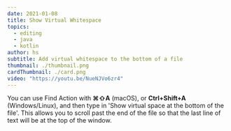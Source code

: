 ```yaml
---
date: 2021-01-08
title: Show Virtual Whitespace
topics:
  - editing
  - java
  - kotlin
author: hs
subtitle: Add virtual whitespace to the bottom of a file
thumbnail: ./thumbnail.png
cardThumbnail: ./card.png
video: "https://youtu.be/NueNJVo6zr4"
---
```


You can use Find Action with **⌘⇧A** (macOS), or **Ctrl+Shift+A** (Windows/Linux), and then type in 'Show virtual space at the bottom of the file'. This allows you to scroll past the end of the file so that the last line of text will be at the top of the window.
